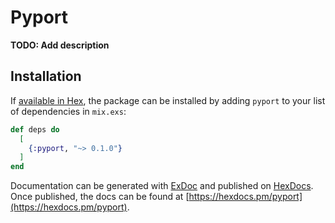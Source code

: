 # Pyport

**TODO: Add description**

## Installation

If [available in Hex](https://hex.pm/docs/publish), the package can be installed
by adding `pyport` to your list of dependencies in `mix.exs`:

```elixir
def deps do
  [
    {:pyport, "~> 0.1.0"}
  ]
end
```

Documentation can be generated with [ExDoc](https://github.com/elixir-lang/ex_doc)
and published on [HexDocs](https://hexdocs.pm). Once published, the docs can
be found at [https://hexdocs.pm/pyport](https://hexdocs.pm/pyport).

